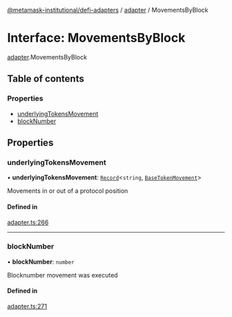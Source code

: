 [@metamask-institutional/defi-adapters](../README.md) / [adapter](../modules/adapter.md) / MovementsByBlock

# Interface: MovementsByBlock

[adapter](../modules/adapter.md).MovementsByBlock

## Table of contents

### Properties

- [underlyingTokensMovement](adapter.MovementsByBlock.md#underlyingtokensmovement)
- [blockNumber](adapter.MovementsByBlock.md#blocknumber)

## Properties

### underlyingTokensMovement

• **underlyingTokensMovement**: [`Record`]( https://www.typescriptlang.org/docs/handbook/utility-types.html#recordkeys-type )<`string`, [`BaseTokenMovement`](adapter.BaseTokenMovement.md)\>

Movements in or out of a protocol position

#### Defined in

[adapter.ts:266](https://github.com/consensys-vertical-apps/mmi-defi-adapters/blob/e9d45bd/src/types/adapter.ts#L266)

___

### blockNumber

• **blockNumber**: `number`

Blocknumber movement was executed

#### Defined in

[adapter.ts:271](https://github.com/consensys-vertical-apps/mmi-defi-adapters/blob/e9d45bd/src/types/adapter.ts#L271)
